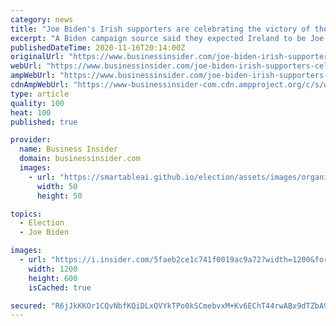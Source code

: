 ```yaml
---
category: news
title: "Joe Biden's Irish supporters are celebrating the victory of their 'favorite uncle' as he faces Boris Johnson over Brexit"
excerpt: "A Biden campaign source said they expected Ireland to be Joe Biden's first state visit once in the White House."
publishedDateTime: 2020-11-16T20:14:00Z
originalUrl: "https://www.businessinsider.com/joe-biden-irish-supporters-celebrate-expect-brexit-showdown-with-uk-2020-11"
webUrl: "https://www.businessinsider.com/joe-biden-irish-supporters-celebrate-expect-brexit-showdown-with-uk-2020-11"
ampWebUrl: "https://www.businessinsider.com/joe-biden-irish-supporters-celebrate-expect-brexit-showdown-with-uk-2020-11?amp"
cdnAmpWebUrl: "https://www-businessinsider-com.cdn.ampproject.org/c/s/www.businessinsider.com/joe-biden-irish-supporters-celebrate-expect-brexit-showdown-with-uk-2020-11?amp"
type: article
quality: 100
heat: 100
published: true

provider:
  name: Business Insider
  domain: businessinsider.com
  images:
    - url: "https://smartableai.github.io/election/assets/images/organizations/businessinsider.com-50x50.jpg"
      width: 50
      height: 50

topics:
  - Election
  - Joe Biden

images:
  - url: "https://i.insider.com/5faeb2ce1c741f0019ac9a72?width=1200&format=jpeg"
    width: 1200
    height: 600
    isCached: true

secured: "R6jJkKKOr1CQvNbfKQiDLxQVYkTPo0kSCmebvxM+Kv6EChT44rwABx9dTZbA9LwmgGehn/+Dew1/LeFtXvOZIe1p3eLibgBOmPSkBFlx/Q/LlI8BnfuC7QTvGsugMWueaKKYeemYVHt8DskZNAGhI7AJygg+PXq3YYgt+3/EFC3sCB8mivjPvGCzx8VvoqGAa+OeXcNqtYmK6MiW0rVcPZPSIAG7t6hk9GekNWbwk1yEuehIRRn8Ou6PUV2MnDnEajuphJpqvbSxmZNfwY4Vv0/lcP97ROQfe8sPVAOfYD9xQjmZFKmHD8VYmnxaGW7QGiJ3RecDpLf/QgEJX/WASbYwF1R2BHu36PGAZttewGg=;20BiiJsaYq0WyvnMt2WuaA=="
---
```


